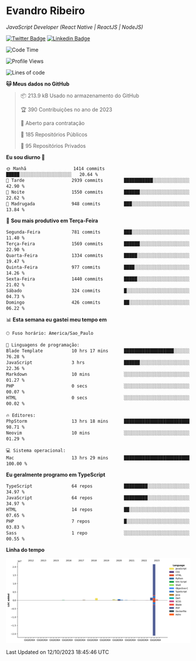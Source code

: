 # Evandro **Ribeiro**

*JavaScript Developer (React Native | ReactJS | NodeJS)*

[![Twitter Badge](https://img.shields.io/badge/-@ribeiroevandro-201B2D?style=flat-square&labelColor=201B2D&logo=twitter&logoColor=white&link=https://twitter.com/ribeiroevandro)](https://twitter.com/ribeiroevandro) 
[![Linkedin Badge](https://img.shields.io/badge/-Evandro%20Ribeiro-201B2D?style=flat-square&logo=Linkedin&logoColor=white&link=https://www.linkedin.com/in/ribeiroevandro)](https://www.linkedin.com/in/ribeiroevandro) 


<!--START_SECTION:waka-->
![Code Time](http://img.shields.io/badge/Code%20Time-3%2C458%20hrs%2042%20mins-blue)

![Profile Views](http://img.shields.io/badge/Visualizac%C3%B5es%20do%20perfil-0-blue)

![Lines of code](https://img.shields.io/badge/Desde%20o%20Hello%20World%20eu%20escrevi-26.6%20million%20linhas%20de%20c%C3%B3digo-blue)

**🐱 Meus dados no GitHub** 

> 📦 213.9 kB Usado no armazenamento do GitHub 
 > 
> 🏆 390 Contribuições no ano de 2023
 > 
> 💼 Aberto para contratação
 > 
> 📜 185 Repositórios Públicos 
 > 
> 🔑 95 Repositórios Privados 
 > 
**Eu sou diurno 🐤** 

```text
🌞 Manhã                  1414 commits        █████░░░░░░░░░░░░░░░░░░░░   20.64 % 
🌆 Tarde                  2939 commits        ███████████░░░░░░░░░░░░░░   42.90 % 
🌃 Noite                  1550 commits        ██████░░░░░░░░░░░░░░░░░░░   22.62 % 
🌙 Madrugada              948 commits         ███░░░░░░░░░░░░░░░░░░░░░░   13.84 % 
```
📅 **Sou mais produtivo em Terça-Feira** 

```text
Segunda-Feira            781 commits         ███░░░░░░░░░░░░░░░░░░░░░░   11.40 % 
Terça-Feira              1569 commits        ██████░░░░░░░░░░░░░░░░░░░   22.90 % 
Quarta-Feira             1334 commits        █████░░░░░░░░░░░░░░░░░░░░   19.47 % 
Quinta-Feira             977 commits         ████░░░░░░░░░░░░░░░░░░░░░   14.26 % 
Sexta-Feira              1440 commits        █████░░░░░░░░░░░░░░░░░░░░   21.02 % 
Sábado                   324 commits         █░░░░░░░░░░░░░░░░░░░░░░░░   04.73 % 
Domingo                  426 commits         ██░░░░░░░░░░░░░░░░░░░░░░░   06.22 % 
```


📊 **Esta semana eu gastei meu tempo em** 

```text
🕑︎ Fuso horário: America/Sao_Paulo

💬 Linguagens de programação: 
Blade Template           10 hrs 17 mins      ███████████████████░░░░░░   76.28 % 
JavaScript               3 hrs               ██████░░░░░░░░░░░░░░░░░░░   22.36 % 
Markdown                 10 mins             ░░░░░░░░░░░░░░░░░░░░░░░░░   01.27 % 
PHP                      0 secs              ░░░░░░░░░░░░░░░░░░░░░░░░░   00.07 % 
HTML                     0 secs              ░░░░░░░░░░░░░░░░░░░░░░░░░   00.02 % 

🔥 Editores: 
PhpStorm                 13 hrs 18 mins      █████████████████████████   98.71 % 
Neovim                   10 mins             ░░░░░░░░░░░░░░░░░░░░░░░░░   01.29 % 

💻 Sistema operacional: 
Mac                      13 hrs 29 mins      █████████████████████████   100.00 % 
```

**Eu geralmente programo em TypeScript** 

```text
TypeScript               64 repos            █████████░░░░░░░░░░░░░░░░   34.97 % 
JavaScript               64 repos            █████████░░░░░░░░░░░░░░░░   34.97 % 
HTML                     14 repos            ██░░░░░░░░░░░░░░░░░░░░░░░   07.65 % 
PHP                      7 repos             █░░░░░░░░░░░░░░░░░░░░░░░░   03.83 % 
Sass                     1 repo              ░░░░░░░░░░░░░░░░░░░░░░░░░   00.55 % 
```



**Linha do tempo**

![Lines of Code chart](https://raw.githubusercontent.com/ribeiroevandro/ribeiroevandro/main/assets/bar_graph.png)


 Last Updated on 12/10/2023 18:45:46 UTC
<!--END_SECTION:waka-->
